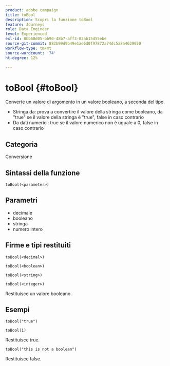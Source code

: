 ```yaml
---
product: adobe campaign
title: toBool
description: Scopri la funzione toBool
feature: Journeys
role: Data Engineer
level: Experienced
exl-id: 0bb68d05-bb90-48b7-aff3-82ab15d55ebe
source-git-commit: 882b99d9b49e1ae6d0f97872a74dc5a8a4639050
workflow-type: tm+mt
source-wordcount: '74'
ht-degree: 12%

---
```


# toBool {#toBool}

Converte un valore di argomento in un valore booleano, a seconda del tipo.

* Stringa da: prova a convertire il valore della stringa come booleano, da &quot;true&quot; se il valore della stringa è &quot;true&quot;, false in caso contrario
* Da dati numerici: true se il valore numerico non è uguale a 0, false in caso contrario

## Categoria

Conversione

## Sintassi della funzione

`toBool(<parameter>)`

## Parametri

* decimale
* booleano
* stringa
* numero intero

## Firme e tipi restituiti

`toBool(<decimal>)`

`toBool(<boolean>)`

`toBool(<string>)`

`toBool(<integer>)`

Restituisce un valore booleano.

## Esempi

`toBool("true")`

`toBool(1)`

Restituisce true.

`toBool("this is not a boolean")`

Restituisce false.
